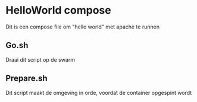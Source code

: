 HelloWorld compose
==================

Dit is een compose file om "hello world" met apache te runnen 

Go.sh
-----

Draai dit script op de swarm

Prepare.sh
----------

Dit script maakt de omgeving in orde, voordat de container opgespint wordt

